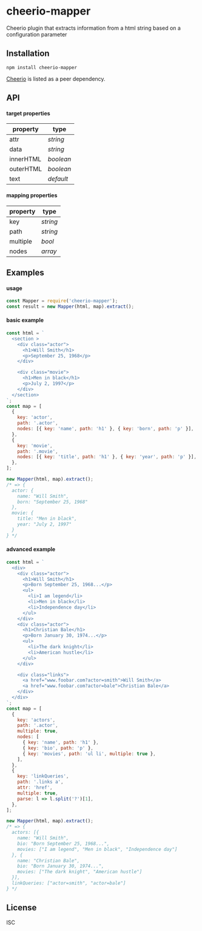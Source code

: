 # cheerio-mapper

Cheerio plugin that extracts information from a html string based on a configuration parameter

## Installation

`npm install cheerio-mapper`

[Cheerio](https://www.npmjs.com/package/cheerio) is listed as a peer dependency.

## API

#### target properties

| property  | type      |
| --------- | --------- |
| attr      | _string_  |
| data      | _string_  |
| innerHTML | _boolean_ |
| outerHTML | _boolean_ |
| text      | _default_ |

#### mapping properties

| property | type     |
| -------- | -------- |
| key      | _string_ |
| path     | _string_ |
| multiple | _bool_   |
| nodes    | _array_  |

## Examples

#### usage

```js
const Mapper = require('cheerio-mapper');
const result = new Mapper(html, map).extract();
```

#### basic example

```js
const html = `
  <section >
    <div class="actor">
      <h1>Will Smith</h1>
      <p>September 25, 1968</p>
    </div>

    <div class="movie">
      <h1>Men in black</h1>
      <p>July 2, 1997</p>
    </div>
  </section>
`;
const map = [
  {
    key: 'actor',
    path: '.actor',
    nodes: [{ key: 'name', path: 'h1' }, { key: 'born', path: 'p' }],
  },
  {
    key: 'movie',
    path: '.movie',
    nodes: [{ key: 'title', path: 'h1' }, { key: 'year', path: 'p' }],
  },
];

new Mapper(html, map).extract();
/* => {
  actor: {
    name: "Will Smith",
    born: "September 25, 1968"
  },
  movie: {
    title: "Men in black",
    year: "July 2, 1997"
  }
} */
```

#### advanced example

```js
const html = `
  <div>
    <div class="actor">
      <h1>Will Smith</h1>
      <p>Born September 25, 1968...</p>
      <ul>
        <li>I am legend</li>
        <li>Men in black</li>
        <li>Independence day</li>
      </ul>
    </div>
    <div class="actor">
      <h1>Christian Bale</h1>
      <p>Born January 30, 1974...</p>
      <ul>
        <li>The dark knight</li>
        <li>American hustle</li>
      </ul>
    </div>

    <div class="links">
      <a href="www.foobar.com?actor=smith">Will Smith</a>
      <a href="www.foobar.com?actor=bale">Christian Bale</a>
    </div>
  </div>
`;
const map = [
  {
    key: 'actors',
    path: '.actor',
    multiple: true,
    nodes: [
      { key: 'name', path: 'h1' },
      { key: 'bio', path: 'p' },
      { key: 'movies', path: 'ul li', multiple: true },
    ],
  },
  {
    key: 'linkQueries',
    path: '.links a',
    attr: 'href',
    multiple: true,
    parse: l => l.split('?')[1],
  },
];

new Mapper(html, map).extract();
/* => {
  actors: [{
    name: "Will Smith",
    bio: "Born September 25, 1968...",
    movies: ["I am legend", "Men in black", "Independence day"]
  }, {
    name: "Christian Bale",
    bio: "Born January 30, 1974...",
    movies: ["The dark knight", "American hustle"]
  }],
  linkQueries: ["actor=smith", "actor=bale"]
} */
```

## License

ISC
